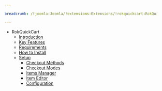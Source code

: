 ```yaml
---

breadcrumb: /!joomla:Joomla/!extensions:Extensions/!rokquickcart:RokQuickCart

---
```


* RokQuickCart
    * [Introduction]()
    * [Key Features](INDEX.md#key-features)
    * [Requirements](INDEX.md#requirements)
    * [How to Install](INDEX.md#how-to-install)
    * [Setup](setup.md)
    	* [Checkout Methods](setup.md#checkout-methods)
    	* [Checkout Modes](setup.md#checkout-modes)
    	* [Items Manager](setup.md#items-manager)
    	* [Item Editor](setup.md#item-editor)
    	* [Configuration](setup.md#configuration)
